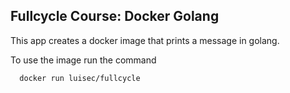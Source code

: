 ## Fullcycle Course: Docker Golang

This app creates a docker image that prints a message in golang.

To use the image run the command

```
  docker run luisec/fullcycle
```
